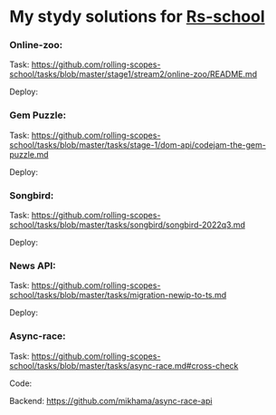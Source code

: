 # My stydy solutions for [Rs-school](https://rs.school/js/)

### Online-zoo:

Task: https://github.com/rolling-scopes-school/tasks/blob/master/stage1/stream2/online-zoo/README.md

Deploy: 

### Gem Puzzle:

Task: https://github.com/rolling-scopes-school/tasks/blob/master/tasks/stage-1/dom-api/codejam-the-gem-puzzle.md

Deploy: 

### Songbird:

Task: https://github.com/rolling-scopes-school/tasks/blob/master/tasks/songbird/songbird-2022q3.md

Deploy: 

### News API:

Task: https://github.com/rolling-scopes-school/tasks/blob/master/tasks/migration-newip-to-ts.md

Deploy: 

### Async-race:

Task: https://github.com/rolling-scopes-school/tasks/blob/master/tasks/async-race.md#cross-check

Code: 

Backend: https://github.com/mikhama/async-race-api


